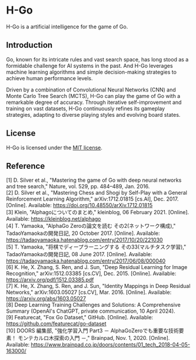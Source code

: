 # H-Go

H-Go is a artificial intelligence for the game of Go.

## Introduction

Go, known for its intricate rules and vast search space, has long stood as a formidable challenge for AI systems in the past. And H-Go leverages machine learning algorithms and simple decision-making strategies to achieve human performance levels.

Driven by a combination of Convolutional Neural Networks (CNN) and Monte Carlo Tree Search (MCTS), H-Go can play the game of Go with a remarkable degree of accuracy. Through iterative self-improvement and training on vast datasets, H-Go continuously refines its gameplay strategies, adapting to diverse playing styles and evolving board states.

## License

H-Go is licensed under the [MIT license](https://github.com/91d906h4/H-Go/blob/main/LICENSE).

## Reference

[1] D. Silver et al., "Mastering the game of Go with deep neural networks and tree search," Nature, vol. 529, pp. 484–489, Jan. 2016.<br />
[2] D. Silver et al., "Mastering Chess and Shogi by Self-Play with a General Reinforcement Learning Algorithm," arXiv:1712.01815 [cs.AI], Dec. 2017. [Online]. Available: https://doi.org/10.48550/arXiv.1712.01815<br />
[3] Klein, "Alphagoについてのまとめ," kleinblog, 06 February 2021. [Online]. Available: https://kleinblog.net/alphago<br />
[4] T. Yamaoka, "AlphaGo Zeroの論文を読む その2(ネットワーク構成)," TadaoYamaokaの開発日記, 20 October 2017. [Online]. Available: https://tadaoyamaoka.hatenablog.com/entry/2017/10/20/221030<br />
[5] T. Yamaoka, "将棋でディープラーニングする その33(マルチタスク学習)," TadaoYamaokaの開発日記, 08 June 2017. [Online]. Available: https://tadaoyamaoka.hatenablog.com/entry/2017/06/08/000040<br />
[6] K. He, X. Zhang, S. Ren, and J. Sun, "Deep Residual Learning for Image Recognition," arXiv:1512.03385 [cs.CV], Dec. 2015. [Online]. Available: https://arxiv.org/pdf/1512.03385.pdf<br />
[7] K. He, X. Zhang, S. Ren, and J. Sun, "Identity Mappings in Deep Residual Networks," arXiv:1603.05027 [cs.CV], Mar. 2016. [Online]. Available: https://arxiv.org/abs/1603.05027<br />
[8] Deep Learning Training Challenges and Solutions: A Comprehensive Summary (OpenAI's ChatGPT, private communication, 10 April 2024).<br />
[9] Featurecat, "Fox Go Dataset," GitHub. [Online]. Available: https://github.com/featurecat/go-dataset<br />
[10] DOORS 編集部, "強化学習入門 Part3 － AlphaGoZeroでも重要な技術要素！ モンテカルロ木探索の入門 －," Brainpad, Nov. 1, 2020. [Online]. Available: https://www.brainpad.co.jp/doors/contents/01_tech_2018-04-05-163000/